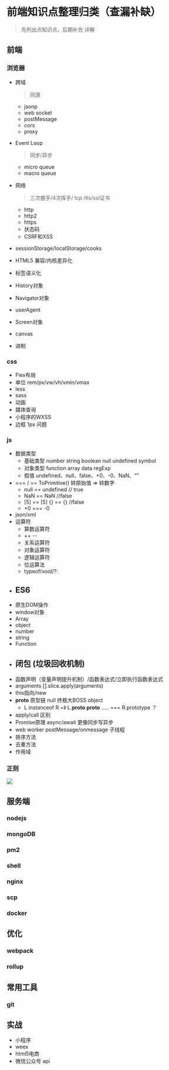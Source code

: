 # 前端知识点整理归类（查漏补缺）
> 先列出点知识点，后期补充 详解

## 前端
>
### 浏览器
>

* 跨域
    > 同源

    - jsonp
    - web socket
    - postMessage
    - cors
    - proxy
* Event Loop
    > 同步/异步

    - micro queue
    - macro queue
* 网络
    > 三次握手/4次挥手/ tcp /tls/ssl证书

    - http
    - http2
    - https
    - 状态码
    - CSRF和XSS
* sessionStorage/localStorage/cooks
* HTML5 兼容/内核差异化
* 标签语义化
* History对象
* Navigator对象
* userAgent
* Screen对象
* canvas
* 进制

### css
>

- Flex布局
- 单位 rem/px/vw/vh/vmin/vmax
- less
- sass
- 动画
- 媒体查询
- 小程序的WXSS
- 边框 1px 问题
### js
>

- 数据类型
    - 基础类型 number string boolean null undefined symbol
    - 对象类型 function array  data  regExp
    - 假值 undefined、null、false、+0、-0、NaN、“”
-  === / ==  ToPrimitive() 转原始值 => 转数字
    -   null == undefined  // true
    -   NaN == NaN  //false
    -  [5] == [5]   {} == {}  //false
    -  +0 === -0
- json/xml
- 运算符
    - 算数运算符
    - ++  --
    - 关系运算符
    - 对象运算符
    - 逻辑运算符
    - 位运算法
    - typeof/void/?:
- ES6
    -
- 原生DOM操作
- window对象
- Array
- object
- number
- string
- Function
- 闭包 (垃圾回收机制)
    -
- 函数声明（变量声明提升机制）/函数表达式/立即执行函数表达式
- arguments  [].slice.apply(arguments)
- this指向/new
- __proto__ 原型链 null 终极大BOSS  object
    - L instanceof R  =》  L.__proto__.__proto__ ..... === R.prototype ？
- apply/call 区别
- Promise原理  async/await 更像同步写异步
- web worker   postMessage/onmessage  子线程
- 排序方法
- 去重方法
- 作用域




### 正则
![](http://images.cnitblog.com/blog/608782/201409/031430427829068.gif)

## 服务端
>

### nodejs
### mongoDB
### pm2
### shell
### nginx
### scp
### docker


## 优化

### webpack
### rollup

## 常用工具
### git


## 实战
- 小程序
- weex
- html5电商
- 微信公众号 api
